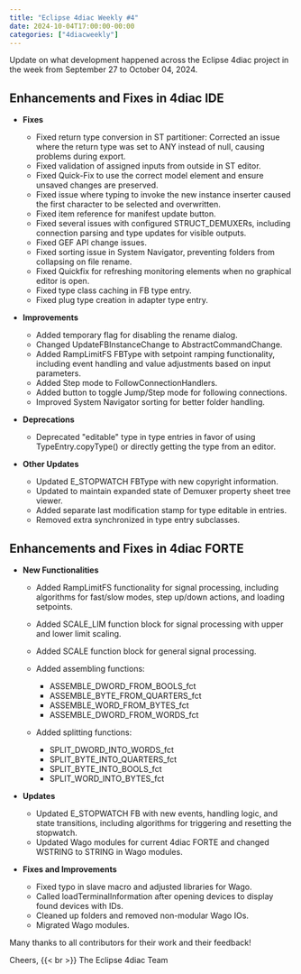 ```yaml
---
title: "Eclipse 4diac Weekly #4"
date: 2024-10-04T17:00:00-00:00
categories: ["4diacweekly"]
---
```


Update on what development happened across the Eclipse 4diac project in the week from September 27 to October 04, 2024.

## Enhancements and Fixes in 4diac IDE

- **Fixes**
  - Fixed return type conversion in ST partitioner: Corrected an issue where the return type was set to ANY instead of null, causing problems during export.
  - Fixed validation of assigned inputs from outside in ST editor.
  - Fixed Quick-Fix to use the correct model element and ensure unsaved changes are preserved.
  - Fixed issue where typing to invoke the new instance inserter caused the first character to be selected and overwritten.
  - Fixed item reference for manifest update button.
  - Fixed several issues with configured STRUCT_DEMUXERs, including connection parsing and type updates for visible outputs.
  - Fixed GEF API change issues.
  - Fixed sorting issue in System Navigator, preventing folders from collapsing on file rename.
  - Fixed Quickfix for refreshing monitoring elements when no graphical editor is open.
  - Fixed type class caching in FB type entry.
  - Fixed plug type creation in adapter type entry.
  
- **Improvements**
  - Added temporary flag for disabling the rename dialog.
  - Changed UpdateFBInstanceChange to AbstractCommandChange.
  - Added RampLimitFS FBType with setpoint ramping functionality, including event handling and value adjustments based on input parameters.
  - Added Step mode to FollowConnectionHandlers.
  - Added button to toggle Jump/Step mode for following connections.
  - Improved System Navigator sorting for better folder handling.
  
- **Deprecations**
  - Deprecated "editable" type in type entries in favor of using TypeEntry.copyType() or directly getting the type from an editor.
  
- **Other Updates**
  - Updated E_STOPWATCH FBType with new copyright information.
  - Updated to maintain expanded state of Demuxer property sheet tree viewer.
  - Added separate last modification stamp for type editable in entries.
  - Removed extra synchronized in type entry subclasses.


## Enhancements and Fixes in 4diac FORTE

- **New Functionalities**
  - Added RampLimitFS functionality for signal processing, including algorithms for fast/slow modes, step up/down actions, and loading setpoints.
  - Added SCALE_LIM function block for signal processing with upper and lower limit scaling.
  - Added SCALE function block for general signal processing.
  - Added assembling functions:
    - ASSEMBLE_DWORD_FROM_BOOLS_fct
    - ASSEMBLE_BYTE_FROM_QUARTERS_fct
    - ASSEMBLE_WORD_FROM_BYTES_fct
    - ASSEMBLE_DWORD_FROM_WORDS_fct
      
  - Added splitting functions:
    - SPLIT_DWORD_INTO_WORDS_fct
    - SPLIT_BYTE_INTO_QUARTERS_fct
    - SPLIT_BYTE_INTO_BOOLS_fct
    - SPLIT_WORD_INTO_BYTES_fct
  
- **Updates**
  - Updated E_STOPWATCH FB with new events, handling logic, and state transitions, including algorithms for triggering and resetting the stopwatch.
  - Updated Wago modules for current 4diac FORTE and changed WSTRING to STRING in Wago modules.
  
- **Fixes and Improvements**
  - Fixed typo in slave macro and adjusted libraries for Wago.
  - Called loadTerminalInformation after opening devices to display found devices with IDs.
  - Cleaned up folders and removed non-modular Wago IOs.
  - Migrated Wago modules.

Many thanks to all contributors for their work and their feedback!

Cheers, {{< br >}}
The Eclipse 4diac Team
